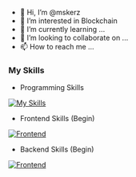 - 👋 Hi, I’m @mskerz
- 👀 I’m interested in Blockchain 
- 🌱 I’m currently learning ...
- 💞️ I’m looking to collaborate on ...
- 📫 How to reach me ...


### My Skills

- Programming Skills

[![My Skills](https://skillicons.dev/icons?i=js,html,css,php,ts,java)](https://github.com/mskerz)
 

- Frontend Skills (Begin)

[![Frontend](https://skillicons.dev/icons?i=angular,flutter,bootstrap)](https://github.com/mskerz)

- Backend Skills (Begin)

[![Frontend](https://skillicons.dev/icons?i=express,nodejs,laravel)](https://github.com/mskerz)
<!---
mskerz/mskerz is a ✨ special ✨ repository because its `README.md` (this file) appears on your GitHub profile.
You can click the Preview link to take a look at your changes.
--->
